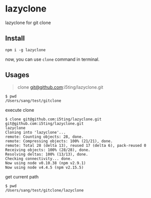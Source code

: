 # lazyclone

lazyclone for git clone

## Install 

```
npm i -g lazyclone
```

now, you can use `clone` command in terminal.


## Usages

> clone git@github.com:i5ting/lazyclone.git


```
$ pwd
/Users/sang/test/gitclone
```

execute clone

```
$ clone git@github.com:i5ting/lazyclone.git
git@github.com:i5ting/lazyclone.git
lazyclone
Cloning into 'lazyclone'...
remote: Counting objects: 28, done.
remote: Compressing objects: 100% (21/21), done.
remote: Total 28 (delta 13), reused 17 (delta 6), pack-reused 0
Receiving objects: 100% (28/28), done.
Resolving deltas: 100% (13/13), done.
Checking connectivity... done.
Now using node v0.10.38 (npm v2.9.1)
Now using node v4.4.5 (npm v2.15.5)
```

get current path

```
$ pwd
/Users/sang/test/gitclone/lazyclone
```